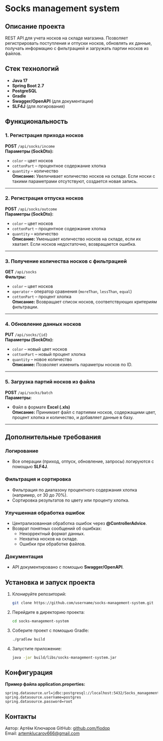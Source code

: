 # Socks management system

## Описание проекта
REST API для учета носков на складе магазина. Позволяет регистрировать поступления и отпуски носков, обновлять их данные, получать информацию с фильтрацией и загружать партии носков из файлов.

## Стек технологий
- **Java 17**  
- **Spring Boot 2.7**  
- **PostgreSQL**  
- **Gradle**  
- **Swagger/OpenAPI** (для документации)  
- **SLF4J** (для логирования)  

## Функциональность

### 1. Регистрация прихода носков
**POST** `/api/socks/income`  
**Параметры (SockDto):**  
- `color` – цвет носков  
- `cottonPart` – процентное содержание хлопка  
- `quantity` – количество  
**Описание:** Увеличивает количество носков на складе. Если носки с такими параметрами отсутствуют, создается новая запись.  

---  

### 2. Регистрация отпуска носков
**POST** `/api/socks/outcome`  
**Параметры (SockDto):**  
- `color` – цвет носков  
- `cottonPart` – процентное содержание хлопка  
- `quantity` – количество  
**Описание:** Уменьшает количество носков на складе, если их хватает. Если носков недостаточно, возвращается ошибка.  

---  

### 3. Получение количества носков с фильтрацией
**GET** `/api/socks`  
**Фильтры:**  
- `color` – цвет носков  
- `operator` – оператор сравнения (`moreThan`, `lessThan`, `equal`)  
- `cottonPart` – процент хлопка  
**Описание:** Возвращает список носков, соответствующих критериям фильтрации.  

---  

### 4. Обновление данных носков
**PUT** `/api/socks/{id}`  
**Параметры (SockDto):**  
- `color` – новый цвет носков  
- `cottonPart` – новый процент хлопка  
- `quantity` – новое количество  
**Описание:** Позволяет изменить параметры носков по ID.  

---  

### 5. Загрузка партий носков из файла
**POST** `/api/socks/batch`  
**Параметры:**  
- Файл в формате **Excel (.xls)**  
**Описание:** Принимает файл с партиями носков, содержащими цвет, процент хлопка и количество, и добавляет данные в базу.  

---  

## Дополнительные требования

### Логирование
- Все операции (приход, отпуск, обновление, запросы) логируются с помощью **SLF4J**.  

### Фильтрация и сортировка
- Фильтрация по диапазону процентного содержания хлопка (например, от 30 до 70%).  
- Сортировка результатов по цвету или проценту хлопка.  

### Улучшенная обработка ошибок
- Централизованная обработка ошибок через **@ControllerAdvice**.  
- Возврат понятных сообщений об ошибках:
  - Некорректный формат данных.  
  - Нехватка носков на складе.  
  - Ошибки при обработке файлов.  

### Документация
- API документировано с помощью **Swagger/OpenAPI**.  

## Установка и запуск проекта
1. Клонируйте репозиторий:  
   ```bash
   git clone https://github.com/username/socks-management-system.git
   ```  
2. Перейдите в директорию проекта:  
   ```bash
   cd socks-management-system
   ```  
3. Соберите проект с помощью Gradle:  
   ```bash
   ./gradlew build
   ```  
4. Запустите приложение:  
   ```bash
   java -jar build/libs/socks-management-system.jar
   ```  

## Конфигурация
**Пример файла application.properties:**  
```
spring.datasource.url=jdbc:postgresql://localhost:5432/Socks_management_system
spring.datasource.username=postgres
spring.datasource.password=root
```  

## Контакты
Автор: Артём Ключаров
GitHub: [github.com/fiodop](https://github.com/fiodop)  
Email: artemklucarov666@gmail.com

